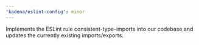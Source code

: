 ```yaml
---
'kadena/eslint-config': minor
---
```


Implements the ESLint rule consistent-type-imports into our codebase and updates
the currently existing imports/exports.
